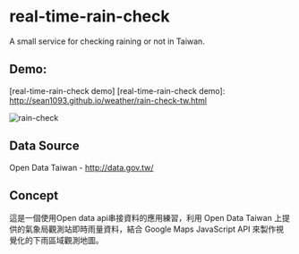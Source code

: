 # real-time-rain-check
A small service for checking raining or not in Taiwan.


## Demo: 
[real-time-rain-check demo]
[real-time-rain-check demo]: <http://sean1093.github.io/weather/rain-check-tw.html>

![rain-check](https://github.com/sean1093/real-time-chat/blob/master/rain.png "rain-check")


## Data Source 
Open Data Taiwan - http://data.gov.tw/


## Concept
這是一個使用Open data api串接資料的應用練習，利用 Open Data Taiwan 上提供的氣象局觀測站即時雨量資料，結合 Google Maps JavaScript API 來製作視覺化的下雨區域觀測地圖。
